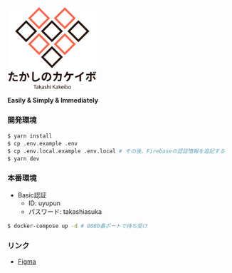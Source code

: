 <img src="logo.png" width="200px">

**Easily & Simply & Immediately**

### 開発環境

```bash
$ yarn install
$ cp .env.example .env
$ cp .env.local.example .env.local # その後、Firebaseの認証情報を追記する
$ yarn dev
```

### 本番環境

- Basic認証
  - ID: uyupun
  - パスワード: takashiasuka

```bash
$ docker-compose up -d # 8080番ポートで待ち受け
```

### リンク

- [Figma](https://www.figma.com/file/kOALoH5sNvMtIAhQvHTTyb/takakeibo)
